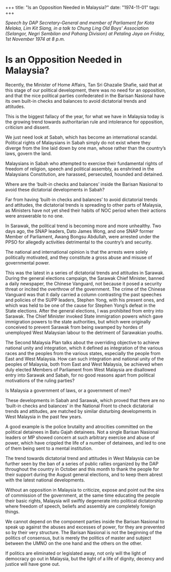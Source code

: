 +++ 
title: "Is an Opposition Needed in Malaysia?"
date: "1974-11-01"
tags:
+++

_Speech by DAP Secretary-General and member of Parliament for Kota Melaka, Lim Kit Siang, in a talk to Chung Ling Old Boys’ Association (Selangor, Negri Sembilan and Pahang Division) at Petaling Jaya on Friday, 1st November 1974 at 8 p.m._

# Is an Opposition Needed in Malaysia?

Recently, the Minister of Home Affairs, Tan Sri Ghazalie Shafie, said that at this stage of our political development, there was no need for an opposition, and that the nice political parties confederated in the Barisan Nasional have its own built-in checks and balances to avoid dictatorial trends and attitudes.</u>

This is the biggest fallacy of the year, for what we have in Malaysia today is the growing trend towards authoritarian rule and intolerance for opposition, criticism and dissent.

We just need look at Sabah, which has become an international scandal. Political rights of Malaysians in Sabah simply do not exist where they diverge from the line laid down by one man, whose rather than the country’s laws, govern the land.

Malaysians in Sabah who attempted to exercise their fundamental rights of freedom of religion, speech and political assembly, as enshrined in the Malaysians Constitution, are harassed, persecuted, hounded and detained.

Where are the ‘built-in checks and balances’ inside the Barisan Nasional to avoid these dictatorial developments in Sabah?

Far from having ‘built-in checks and balances’ to avoid dictatorial trends and attitudes, the dictatorial trends is spreading to other parts of Malaysia, as Ministers have not yet shed their habits of NOC period when their actions were answerable to no one.

In Sarawak, the political trend is becoming more and more unhealthy. Two days ago, the SNAP leaders, Dato James Wong, and one SNAP former Member of Parliament, Awang Bongsu Abdullah, were arrested under the PPSO for allegedly activities detrimental to the country’s and security.

The national and international opinion is that the arrests were solely politically motivated, and they constitute a gross abuse and misuse of governmental power.

This was the latest in a series of dictatorial trends and attitudes in Sarawak. During the general elections campaign, the Sarawak Chief Minister, banned a daily newspaper, the Chinese Vanguard, not because it posed a security threat or incited the overthrow of the government. The crime of the Chinese Vanguard was that it daily carried a column contrasting the past speeches and policies of the SUPP leaders, Stephen Yong, with his present ones, and which was held to be one of the cause for Stephen Yong’s defeat in the State elections.
After the general elections, I was prohibited from entry into Sarawak. The Chief Minister invoked State immigration powers which gave immigration powers to the state authorities, but which were originally conceived to prevent Sarawak from being swamped by hordes of unemployed West Malaysian labour to the detriment of Sarawakian youths.

The Second Malaysia Plan talks about the overriding objective to achieve national unity and integration, which it defined as integration of the various races and the peoples from the various states, especially the people from East and West Malaysia. How can such integration and national unity of the peoples of Malaysia, both from East and West Malaysia, be achieved when duly elected Members of Parliament from West Malaysia are disallowed entry into Sarawak and Sabah, for no good reasons apart from political motivations of the ruling parties?

Is Malaysia a government of laws, or a government of men?

These developments in Sabah and Sarawak, which proved that there are no ‘built-in checks and balances’ in the National Front to check dictatorial trends and attitudes, are matched by similar disturbing developments in West Malaysia in the past few years.

A good example is the police brutality and atrocities committed on the political detainees in Batu Gajah detainees. Not a single Barisan Nasional leaders or MP showed concern at such arbitrary exercise and abuse of power, which have crippled the life of a number of detainees, and led to one of them being sent to a mental institution.

The trend towards dictatorial trend and attitudes in West Malaysia can be further seen by the ban of a series of public rallies organized by the DAP throughout the country in October and this month to thank the people for their support during the August general elections, and to keep them abrest with the latest national developments.

Without an opposition in Malaysia to criticize, expose and point out the sins of commission of the government, at the same time educating the people their basic rights, Malaysia will swiftly degenerate into political dictatorship where freedom of speech, beliefs and assembly are completely foreign things.

We cannot depend on the component parties inside the Barisan Nasional to speak up against the abuses and excesses of power, for they are prevented so by their very structure. The Barisan Nasional is not the beginning of the politics of consensus, but is merely the politics of master and subject between the UMNO on the one hand and the others on the other.

If politics are eliminated or legislated away, not only will the light of democracy go out in Malaysia, but the light of a life of dignity, decency and justice will have gone out.
 
